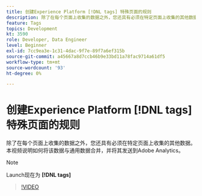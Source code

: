 ```yaml
---
title: 创建Experience Platform [!DNL tags] 特殊页面的规则
description: 除了在每个页面上收集的数据之外，您还具有必须在特定页面上收集的其他数据。 本视频说明如何将该数据与通用数据合并，并将其发送到Adobe Analytics。
feature: Tags
topics: Development
kt: 3590
role: Developer, Data Engineer
level: Beginner
exl-id: 7cc9ea3e-1c31-4dac-9f7e-89f7a6ef315b
source-git-commit: a45667a8d7ccb46b9e33bd11a78fac9714a61df5
workflow-type: tm+mt
source-wordcount: '93'
ht-degree: 0%

---
```


# 创建Experience Platform [!DNL tags] 特殊页面的规则

除了在每个页面上收集的数据之外，您还具有必须在特定页面上收集的其他数据。 本视频说明如何将该数据与通用数据合并，并将其发送到Adobe Analytics。

>[!NOTE]
>
> Launch现在为 **[!DNL tags]**

>[!VIDEO](https://video.tv.adobe.com/v/28770/?quality=12&learn=on)
